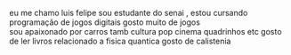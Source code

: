 eu me chamo luis felipe sou estudante do senai , estou cursando programação de jogos digitais 
gosto muito de jogos  
sou apaixonado  por carros  tamb cultura pop cinema quadrinhos etc 
gosto de ler livros relacionado a fisica quantica 
gosto de calistenia 
